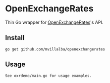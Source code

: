 OpenExchangeRates
=================

Thin Go wrapper for [OpenExchangeRates](https://openexchangerates.org/)'s API.


## Install

    go get github.com/mvillalba/openexchangerates


## Usage

    See oxrdemo/main.go for usage examples.
